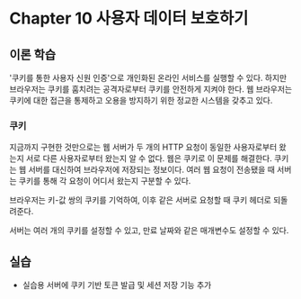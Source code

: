 # Chapter 10 사용자 데이터 보호하기

## 이론 학습

'쿠키를 통한 사용자 신원 인증'으로 개인화된 온라인 서비스를 실행할 수 있다. 하지만 브라우저는 쿠키를 훔치려는 공격자로부터 쿠키를 안전하게 지켜야 한다. 웹 브라우저는 쿠키에 대한 접근을 통제하고 오용을 방지하기 위한 정교한 시스템을 갖추고 있다.

### 쿠키

지금까지 구현한 것만으로는 웹 서버가 두 개의 HTTP 요청이 동일한 사용자로부터 왔는지 서로 다른 사용자로부터 왔는지 알 수 없다. 웹은 쿠키로 이 문제를 해결한다. 쿠키는 웹 서버를 대신하여 브라우저에 저장되는 정보이다. 여러 웹 요청이 전송됐을 때 서버는 쿠키를 통해 각 요청이 어디서 왔는지 구분할 수 있다.

브라우저는 키-값 쌍의 쿠키를 기억하여, 이후 같은 서버로 요청할 때 쿠키 헤더로 되돌려준다.

서버는 여러 개의 쿠키를 설정할 수 있고, 만료 날짜와 같은 매개변수도 설정할 수 있다.

## 실습

- 실습용 서버에 쿠키 기반 토큰 발급 및 세션 저장 기능 추가

